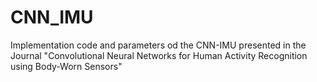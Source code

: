 # CNN_IMU
Implementation code and parameters od the CNN-IMU presented in the Journal "Convolutional Neural Networks for Human Activity Recognition using Body-Worn Sensors"
